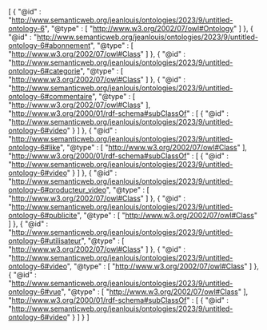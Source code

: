 [ {
  "@id" : "http://www.semanticweb.org/jeanlouis/ontologies/2023/9/untitled-ontology-6",
  "@type" : [ "http://www.w3.org/2002/07/owl#Ontology" ]
}, {
  "@id" : "http://www.semanticweb.org/jeanlouis/ontologies/2023/9/untitled-ontology-6#abonnement",
  "@type" : [ "http://www.w3.org/2002/07/owl#Class" ]
}, {
  "@id" : "http://www.semanticweb.org/jeanlouis/ontologies/2023/9/untitled-ontology-6#categorie",
  "@type" : [ "http://www.w3.org/2002/07/owl#Class" ]
}, {
  "@id" : "http://www.semanticweb.org/jeanlouis/ontologies/2023/9/untitled-ontology-6#commentaire",
  "@type" : [ "http://www.w3.org/2002/07/owl#Class" ],
  "http://www.w3.org/2000/01/rdf-schema#subClassOf" : [ {
    "@id" : "http://www.semanticweb.org/jeanlouis/ontologies/2023/9/untitled-ontology-6#video"
  } ]
}, {
  "@id" : "http://www.semanticweb.org/jeanlouis/ontologies/2023/9/untitled-ontology-6#like",
  "@type" : [ "http://www.w3.org/2002/07/owl#Class" ],
  "http://www.w3.org/2000/01/rdf-schema#subClassOf" : [ {
    "@id" : "http://www.semanticweb.org/jeanlouis/ontologies/2023/9/untitled-ontology-6#video"
  } ]
}, {
  "@id" : "http://www.semanticweb.org/jeanlouis/ontologies/2023/9/untitled-ontology-6#producteur_video",
  "@type" : [ "http://www.w3.org/2002/07/owl#Class" ]
}, {
  "@id" : "http://www.semanticweb.org/jeanlouis/ontologies/2023/9/untitled-ontology-6#publicite",
  "@type" : [ "http://www.w3.org/2002/07/owl#Class" ]
}, {
  "@id" : "http://www.semanticweb.org/jeanlouis/ontologies/2023/9/untitled-ontology-6#utilisateur",
  "@type" : [ "http://www.w3.org/2002/07/owl#Class" ]
}, {
  "@id" : "http://www.semanticweb.org/jeanlouis/ontologies/2023/9/untitled-ontology-6#video",
  "@type" : [ "http://www.w3.org/2002/07/owl#Class" ]
}, {
  "@id" : "http://www.semanticweb.org/jeanlouis/ontologies/2023/9/untitled-ontology-6#vue",
  "@type" : [ "http://www.w3.org/2002/07/owl#Class" ],
  "http://www.w3.org/2000/01/rdf-schema#subClassOf" : [ {
    "@id" : "http://www.semanticweb.org/jeanlouis/ontologies/2023/9/untitled-ontology-6#video"
  } ]
} ]
